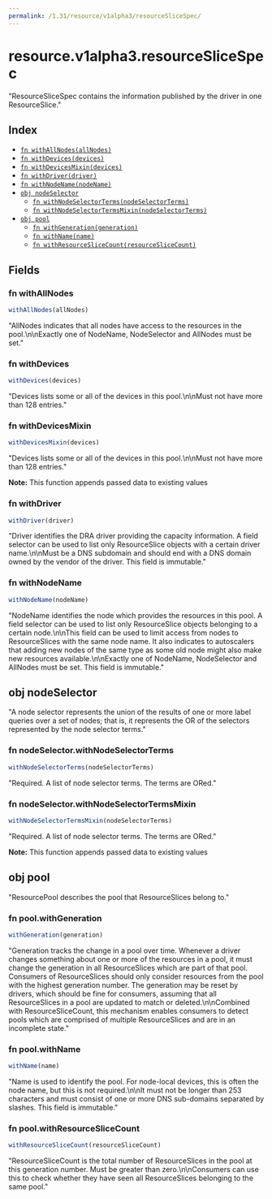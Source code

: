 ```yaml
---
permalink: /1.31/resource/v1alpha3/resourceSliceSpec/
---
```


# resource.v1alpha3.resourceSliceSpec

"ResourceSliceSpec contains the information published by the driver in one ResourceSlice."

## Index

* [`fn withAllNodes(allNodes)`](#fn-withallnodes)
* [`fn withDevices(devices)`](#fn-withdevices)
* [`fn withDevicesMixin(devices)`](#fn-withdevicesmixin)
* [`fn withDriver(driver)`](#fn-withdriver)
* [`fn withNodeName(nodeName)`](#fn-withnodename)
* [`obj nodeSelector`](#obj-nodeselector)
  * [`fn withNodeSelectorTerms(nodeSelectorTerms)`](#fn-nodeselectorwithnodeselectorterms)
  * [`fn withNodeSelectorTermsMixin(nodeSelectorTerms)`](#fn-nodeselectorwithnodeselectortermsmixin)
* [`obj pool`](#obj-pool)
  * [`fn withGeneration(generation)`](#fn-poolwithgeneration)
  * [`fn withName(name)`](#fn-poolwithname)
  * [`fn withResourceSliceCount(resourceSliceCount)`](#fn-poolwithresourceslicecount)

## Fields

### fn withAllNodes

```ts
withAllNodes(allNodes)
```

"AllNodes indicates that all nodes have access to the resources in the pool.\n\nExactly one of NodeName, NodeSelector and AllNodes must be set."

### fn withDevices

```ts
withDevices(devices)
```

"Devices lists some or all of the devices in this pool.\n\nMust not have more than 128 entries."

### fn withDevicesMixin

```ts
withDevicesMixin(devices)
```

"Devices lists some or all of the devices in this pool.\n\nMust not have more than 128 entries."

**Note:** This function appends passed data to existing values

### fn withDriver

```ts
withDriver(driver)
```

"Driver identifies the DRA driver providing the capacity information. A field selector can be used to list only ResourceSlice objects with a certain driver name.\n\nMust be a DNS subdomain and should end with a DNS domain owned by the vendor of the driver. This field is immutable."

### fn withNodeName

```ts
withNodeName(nodeName)
```

"NodeName identifies the node which provides the resources in this pool. A field selector can be used to list only ResourceSlice objects belonging to a certain node.\n\nThis field can be used to limit access from nodes to ResourceSlices with the same node name. It also indicates to autoscalers that adding new nodes of the same type as some old node might also make new resources available.\n\nExactly one of NodeName, NodeSelector and AllNodes must be set. This field is immutable."

## obj nodeSelector

"A node selector represents the union of the results of one or more label queries over a set of nodes; that is, it represents the OR of the selectors represented by the node selector terms."

### fn nodeSelector.withNodeSelectorTerms

```ts
withNodeSelectorTerms(nodeSelectorTerms)
```

"Required. A list of node selector terms. The terms are ORed."

### fn nodeSelector.withNodeSelectorTermsMixin

```ts
withNodeSelectorTermsMixin(nodeSelectorTerms)
```

"Required. A list of node selector terms. The terms are ORed."

**Note:** This function appends passed data to existing values

## obj pool

"ResourcePool describes the pool that ResourceSlices belong to."

### fn pool.withGeneration

```ts
withGeneration(generation)
```

"Generation tracks the change in a pool over time. Whenever a driver changes something about one or more of the resources in a pool, it must change the generation in all ResourceSlices which are part of that pool. Consumers of ResourceSlices should only consider resources from the pool with the highest generation number. The generation may be reset by drivers, which should be fine for consumers, assuming that all ResourceSlices in a pool are updated to match or deleted.\n\nCombined with ResourceSliceCount, this mechanism enables consumers to detect pools which are comprised of multiple ResourceSlices and are in an incomplete state."

### fn pool.withName

```ts
withName(name)
```

"Name is used to identify the pool. For node-local devices, this is often the node name, but this is not required.\n\nIt must not be longer than 253 characters and must consist of one or more DNS sub-domains separated by slashes. This field is immutable."

### fn pool.withResourceSliceCount

```ts
withResourceSliceCount(resourceSliceCount)
```

"ResourceSliceCount is the total number of ResourceSlices in the pool at this generation number. Must be greater than zero.\n\nConsumers can use this to check whether they have seen all ResourceSlices belonging to the same pool."